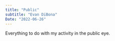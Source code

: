 ```yaml
---
title: "Public"
subtitle: "Evan DiBona"
Date: "2022-06-26"
---
```


Everything to do with my activity in the public eye. 

